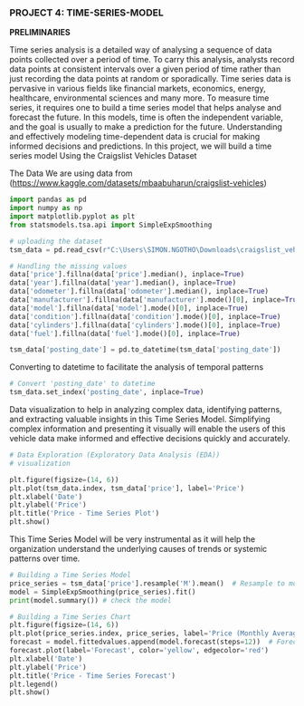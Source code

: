 ### PROJECT 4: TIME-SERIES-MODEL


**PRELIMINARIES** 

Time series analysis is a detailed way of analysing a sequence of data points collected over a period of time. To carry this analysis, analysts record data points at consistent intervals over a given period of time rather than just recording the data points at random or sporadically.
Time series data is pervasive in various fields like financial markets, economics, energy, healthcare, environmental sciences and many more.
To measure time series, it requires one to build a time series model that helps analyse and forecast the future. In this models, time is often the independent variable, and the goal is usually to make a prediction for the future. Understanding and effectively modeling time-dependent data is crucial for making informed decisions and predictions.
In this project, we will build a time series model Using the Craigslist Vehicles Dataset

The Data
We are using data from (https://www.kaggle.com/datasets/mbaabuharun/craigslist-vehicles)

```python 
import pandas as pd
import numpy as np
import matplotlib.pyplot as plt
from statsmodels.tsa.api import SimpleExpSmoothing

# uploading the dataset
tsm_data = pd.read_csv(r"C:\Users\SIMON.NGOTHO\Downloads\craigslist_vehicles.csv")

# Handling the missing values 
data['price'].fillna(data['price'].median(), inplace=True)
data['year'].fillna(data['year'].median(), inplace=True)
data['odometer'].fillna(data['odometer'].median(), inplace=True)
data['manufacturer'].fillna(data['manufacturer'].mode()[0], inplace=True)
data['model'].fillna(data['model'].mode()[0], inplace=True)
data['condition'].fillna(data['condition'].mode()[0], inplace=True)
data['cylinders'].fillna(data['cylinders'].mode()[0], inplace=True)
data['fuel'].fillna(data['fuel'].mode()[0], inplace=True)

tsm_data['posting_date'] = pd.to_datetime(tsm_data['posting_date'])

```

Converting to datetime to facilitate the analysis of temporal patterns

```python 
# Convert 'posting_date' to datetime 
tsm_data.set_index('posting_date', inplace=True)

```

Data visualization to help in analyzing complex data, identifying patterns, and extracting valuable insights in this Time Series Model. Simplifying complex information and presenting it visually will enable the users of this vehicle data make informed and effective decisions quickly and accurately.

```python 
# Data Exploration (Exploratory Data Analysis (EDA))
# visualization 

plt.figure(figsize=(14, 6))
plt.plot(tsm_data.index, tsm_data['price'], label='Price')
plt.xlabel('Date')
plt.ylabel('Price')
plt.title('Price - Time Series Plot')
plt.show()

```

This Time Series Model will be very instrumental as it will help the organization understand the underlying causes of trends or systemic patterns over time.

```python 
# Building a Time Series Model
price_series = tsm_data['price'].resample('M').mean()  # Resample to monthly data for smoothing
model = SimpleExpSmoothing(price_series).fit()
print(model.summary()) # check the model

# Building a Time Series Chart
plt.figure(figsize=(14, 6))
plt.plot(price_series.index, price_series, label='Price (Monthly Average)')
forecast = model.fittedvalues.append(model.forecast(steps=12))  # Forecast one year
forecast.plot(label='Forecast', color='yellow', edgecolor='red')
plt.xlabel('Date')
plt.ylabel('Price')
plt.title('Price - Time Series Forecast')
plt.legend()
plt.show()

```




